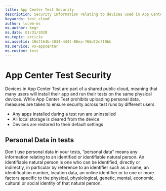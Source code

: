 ```yaml
---
title: App Center Test Security
description: Security information relating to devices used in App Center Test
keywords: test cloud
author: lucen-ms
ms.author: kegr
ms.date: 01/31/2020
ms.topic: article
ms.assetid: 10df164b-3834-4444-80ea-765df2cff9bb
ms.service: vs-appcenter
ms.custom: test
---
```


# App Center Test Security
Devices in App Center Test are part of a shared public cloud, meaning that many users will install their app and run their tests on the same physical devices. While App Center Test prohibits uploading personal data, measures are taken to ensure security across test runs by different users.

- Any apps installed during a test run are uninstalled
- All local storage is cleared from the device
- Devices are restored to their default settings

## Personal Data in tests
Don't use personal data in your tests, “personal data” means any information relating to an identified or identifiable natural person. An identifiable natural person is one who can be identified, directly or indirectly, in particular by reference to an identifier such as a name, an identification number, location data, an online identifier or to one or more factors specific to the physical, physiological, genetic, mental, economic, cultural or social identity of that natural person.